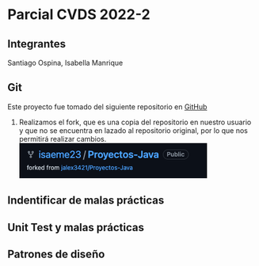 # Parcial CVDS 2022-2
## Integrantes
Santiago Ospina, Isabella Manrique
## Git
Este proyecto fue tomado del siguiente repositorio en [GitHub](https://github.com/jalex3421/Proyectos-Java/tree/master/Supermercado)
1. Realizamos el fork, que es una copia del repositorio en nuestro usuario 
y que no se encuentra en lazado al repositorio original, por lo que nos permitirá
realizar cambios.
![](fork.png)

## Indentificar de malas prácticas
## Unit Test y malas prácticas
## Patrones de diseño
